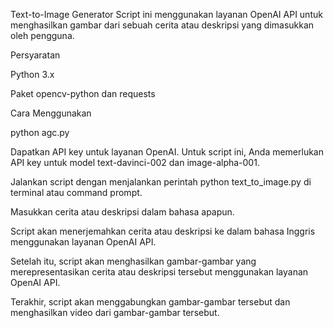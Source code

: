 Text-to-Image Generator
Script ini menggunakan layanan OpenAI API untuk menghasilkan gambar dari sebuah cerita atau deskripsi yang dimasukkan oleh pengguna.

Persyaratan

Python 3.x

Paket opencv-python dan requests

Cara Menggunakan

python agc.py

Dapatkan API key untuk layanan OpenAI. Untuk script ini, Anda memerlukan API key untuk model text-davinci-002 dan image-alpha-001.

Jalankan script dengan menjalankan perintah python text_to_image.py di terminal atau command prompt.

Masukkan cerita atau deskripsi dalam bahasa apapun.

Script akan menerjemahkan cerita atau deskripsi ke dalam bahasa Inggris menggunakan layanan OpenAI API.

Setelah itu, script akan menghasilkan gambar-gambar yang merepresentasikan cerita atau deskripsi tersebut menggunakan layanan OpenAI API.

Terakhir, script akan menggabungkan gambar-gambar tersebut dan menghasilkan video dari gambar-gambar tersebut.
